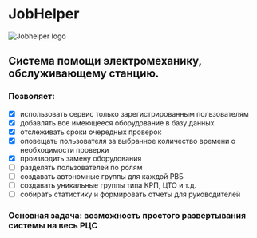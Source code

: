 # JobHelper
![Jobhelper logo](https://support.dinnerbooking.com/wp-content/uploads/2020/06/system-400x200.png)
## Система помощи электромеханику, обслуживающему станцию.
### Позволяет: 
- [X] использовать сервис только зарегистрированным пользователям
- [X] добавлять все имеющееся оборудование в базу данных
- [X] отслеживать сроки очередных проверок 
- [X] оповещать пользователя за выбранное количество времени о необходимости проверки
- [X] производить замену оборудования
- [ ] разделять пользователей по ролям
- [ ] создавать автономные группы для каждой РВБ
- [ ] создавать уникальные группы типа КРП, ЦТО и т.д.
- [ ] собирать статистику и формировать отчеты для руководителей

### Основная задача: возможность простого развертывания системы на весь РЦС
